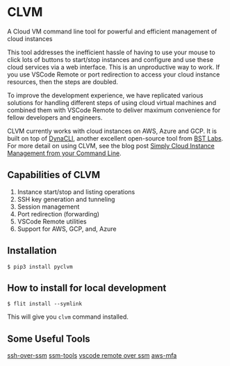 # CLVM

A Cloud VM command line tool for powerful and efficient management of cloud instances

This tool addresses the inefficient hassle of having to use your mouse to click lots of buttons to start/stop instances and configure and use these cloud services via a web interface. This is an unproductive way to work. If you use VSCode Remote or port redirection to access your cloud instance resources, then the steps are doubled.

To improve the development experience, we have replicated various solutions for handling different steps of using cloud virtual machines and combined them with VSCode Remote to deliver maximum convenience for fellow developers and engineers.

CLVM currently works with cloud instances on AWS, Azure and GCP. It is built on top of [DynaCLI](https://github.com/BstLabs/py-dynacli), another excellent open-source tool from [BST Labs](https://github.com/BstLabs/). For more detail on using CLVM, see the blog post [Simply Cloud Instance Management from your Command Line](https://github.com/BstLabs/medium-articles/blob/main/use_cloud_vm_from_cli/ARTICLE.md).

## Capabilities of CLVM

1. Instance start/stop and listing operations
2. SSH key generation and tunneling
3. Session management
4. Port redirection (forwarding)
5. VSCode Remote utilities
6. Support for AWS, GCP, and, Azure

## Installation

`$ pip3 install pyclvm`

## How to install for local development

`$ flit install --symlink`

This will give you `clvm` command installed.

## Some Useful Tools

[ssh-over-ssm](https://github.com/elpy1/ssh-over-ssm)
[ssm-tools](https://github.com/mludvig/aws-ssm-tools)
[vscode remote over ssm](https://github.com/aws/aws-toolkit-vscode/issues/941)
[aws-mfa](https://github.com/broamski/aws-mfa)
